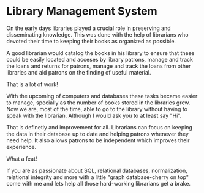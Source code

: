 # Library Management System

On the early days libraries played a crucial role in preserving and disseminating knowledge. This was done with the help of librarians who devoted their time to keeping their books as organized as possible.

A good librarian would catalog the books in his library to ensure that these could be easily located and acceses by library patrons, manage and track the loans and returns for patrons, manage and track the loans from other libraries and aid patrons on the finding of useful material.

That is a lot of work!

With the upcoming of computers and databases these tasks became easier to manage, specially as the number of books stored in the libraries grew. Now we are, most of the time, able to go to the library without having to speak with the librarian. Although I would ask you to at least say "Hi".

That is definetly and improvement for all. Librarians can focus on keeping the data in their database up to date and helping patrons whenever they need help. It also allows patrons to be independent which improves their experience.

What a feat!

If you are as passionate about SQL, relational databases, normalization, relational integrity and more with a little "graph database-cherry on top" come with me and lets help all those hard-working librarians get a brake.

